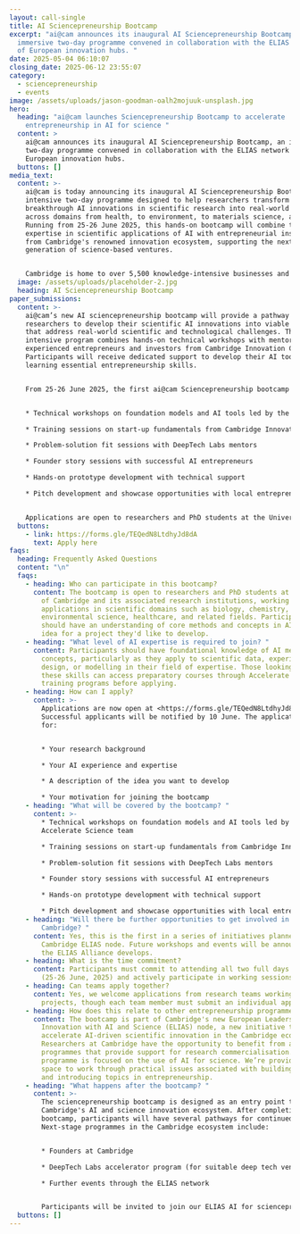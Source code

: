 ```yaml
---
layout: call-single
title: AI Sciencepreneurship Bootcamp
excerpt: "ai@cam announces its inaugural AI Sciencepreneurship Bootcamp, an
  immersive two-day programme convened in collaboration with the ELIAS network
  of European innovation hubs. "
date: 2025-05-04 06:10:07
closing_date: 2025-06-12 23:55:07
category:
  - sciencepreneurship
  - events
image: /assets/uploads/jason-goodman-oalh2mojuuk-unsplash.jpg
hero:
  heading: "ai@cam launches Sciencepreneurship Bootcamp to accelerate
    entrepreneurship in AI for science "
  content: >
    ai@cam announces its inaugural AI Sciencepreneurship Bootcamp, an immersive
    two-day programme convened in collaboration with the ELIAS network of
    European innovation hubs. 
  buttons: []
media_text:
  content: >-
    ai@cam is today announcing its inaugural AI Sciencepreneurship Bootcamp, an
    intensive two-day programme designed to help researchers transform
    breakthrough AI innovations in scientific research into real-world impact,
    across domains from health, to environment, to materials science, and more.
    Running from 25-26 June 2025, this hands-on bootcamp will combine technical
    expertise in scientific applications of AI with entrepreneurial insights
    from Cambridge's renowned innovation ecosystem, supporting the next
    generation of science-based ventures.


    Cambridge is home to over 5,500 knowledge-intensive businesses and the world's highest concentration of academic entrepreneurs. AI could help supercharge scientific discovery and innovation, driving a new wave of breakthroughs in areas from healthcare, to genomics, to sustainable energy. However, researchers looking to translate their scientific AI innovations face significant challenges, from designing AI tools tailored for specific scientific domains to building product-ready solutions from laboratory innovations. Many promising scientific AI breakthroughs never reach their full potential due to gaps in entrepreneurial knowledge and support.
  image: /assets/uploads/placeholder-2.jpg
  heading: AI Sciencepreneurship Bootcamp
paper_submissions:
  content: >-
    ai@cam’s new AI sciencepreneurship bootcamp will provide a pathway for
    researchers to develop their scientific AI innovations into viable ventures
    that address real-world scientific and technological challenges. This
    intensive program combines hands-on technical workshops with mentorship from
    experienced entrepreneurs and investors from Cambridge Innovation Capital.
    Participants will receive dedicated support to develop their AI tools while
    learning essential entrepreneurship skills. 


    From 25-26 June 2025, the first ai@cam Sciencepreneurship bootcamp will provide hands-on workshops, training, and mentoring to help researchers develop AI for science tools and learn more about entrepreneurship. The two-day programme will feature:


    * Technical workshops on foundation models and AI tools led by the Accelerate Science team

    * Training sessions on start-up fundamentals from Cambridge Innovation Capital

    * Problem-solution fit sessions with DeepTech Labs mentors

    * Founder story sessions with successful AI entrepreneurs

    * Hands-on prototype development with technical support

    * Pitch development and showcase opportunities with local entrepreneurs


    Applications are open to researchers and PhD students at the University of Cambridge and its associated institutions. To apply, please complete the form <https://forms.gle/TEQedN8LtdhyJd8dA> by **Thursday 12 June** (new extended deadline).
  buttons:
    - link: https://forms.gle/TEQedN8LtdhyJd8dA
      text: Apply here
faqs:
  heading: Frequently Asked Questions
  content: "\n"
  faqs:
    - heading: Who can participate in this bootcamp?
      content: The bootcamp is open to researchers and PhD students at the University
        of Cambridge and its associated research institutions, working on AI
        applications in scientific domains such as biology, chemistry, physics,
        environmental science, healthcare, and related fields. Participants
        should have an understanding of core methods and concepts in AI and an
        idea for a project they'd like to develop.
    - heading: "What level of AI expertise is required to join? "
      content: Participants should have foundational knowledge of AI methods and
        concepts, particularly as they apply to scientific data, experimental
        design, or modelling in their field of expertise. Those looking to build
        these skills can access preparatory courses through Accelerate Science's
        training programs before applying.
    - heading: How can I apply?
      content: >-
        Applications are now open at <https://forms.gle/TEQedN8LtdhyJd8dA>.
        Successful applicants will be notified by 10 June. The application asks
        for:


        * Your research background

        * Your AI experience and expertise

        * A description of the idea you want to develop

        * Your motivation for joining the bootcamp
    - heading: "What will be covered by the bootcamp? "
      content: >-
        * Technical workshops on foundation models and AI tools led by the
        Accelerate Science team

        * Training sessions on start-up fundamentals from Cambridge Innovation Capital

        * Problem-solution fit sessions with DeepTech Labs mentors

        * Founder story sessions with successful AI entrepreneurs

        * Hands-on prototype development with technical support

        * Pitch development and showcase opportunities with local entrepreneurs
    - heading: "Will there be further opportunities to get involved in ELIAS
        Cambridge? "
      content: Yes, this is the first in a series of initiatives planned by the
        Cambridge ELIAS node. Future workshops and events will be announced as
        the ELIAS Alliance develops.
    - heading: What is the time commitment?
      content: Participants must commit to attending all two full days of the bootcamp
        (25-26 June, 2025) and actively participate in working sessions.
    - heading: Can teams apply together?
      content: Yes, we welcome applications from research teams working on shared
        projects, though each team member must submit an individual application.
    - heading: How does this relate to other entrepreneurship programmes in Cambridge?
      content: The bootcamp is part of Cambridge's new European Leadership in
        Innovation with AI and Science (ELIAS) node, a new initiative to
        accelerate AI-driven scientific innovation in the Cambridge ecosystem.
        Researchers at Cambridge have the opportunity to benefit from a range of
        programmes that provide support for research commercialisation. This
        programme is focused on the use of AI for science. We’re providing a
        space to work through practical issues associated with building AI tools
        and introducing topics in entrepreneurship.
    - heading: "What happens after the bootcamp? "
      content: >-
        The sciencepreneurship bootcamp is designed as an entry point to
        Cambridge's AI and science innovation ecosystem. After completing the
        bootcamp, participants will have several pathways for continued support.
        Next-stage programmes in the Cambridge ecosystem include:


        * Founders at Cambridge

        * DeepTech Labs accelerator program (for suitable deep tech ventures)

        * Further events through the ELIAS network


        Participants will be invited to join our ELIAS AI for sciencepreneurship community, with regular meetups, skill-sharing sessions, and opportunities to connect with potential co-founders, team members, and advisors.
  buttons: []
---
```

